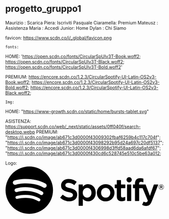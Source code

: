 # progetto_gruppo1

Maurizio : Scarica
Piera: Iscriviti
Pasquale Ciaramella: Premium
Mateusz : Assistenza
Maria : Accedi
Junior: Home
Dylan : Chi Siamo 


favicon: https://www.scdn.co/i/_global/favicon.png

    fonts:  

HOME:   'https://open.scdn.co/fonts/CircularSpUIv3T-Book.woff2;
        https://open.scdn.co/fonts/CircularSpUIv3T-Black.woff2;
        https://open.scdn.co/fonts/CircularSpUIv3T-Bold.woff2'

PREMIUM: https://encore.scdn.co/1.2.3/CircularSpotify-UI-Latin-OS2v3-Book.woff2;
        https://encore.scdn.co/1.2.3/CircularSpotify-UI-Latin-OS2v3-Bold.woff2;
        https://encore.scdn.co/1.2.3/CircularSpotify-UI-Latin-OS2v3-Black.woff2;


    Img:

HOME:    "https://www-growth.scdn.co/static/home/bursts-tablet.svg"

ASISTENZA: https://support.scdn.co/web/_next/static/assets/0ff040f/search-desktop.webp
PREMIUM: "https://i.scdn.co/image/ab671c3d0000f43009302fbaf6259b4c117c704f";
        "https://i.scdn.co/image/ab671c3d0000f43098292b95d24a697c20df5137";
        "https://i.scdn.co/image/ab671c3d0000f4306998d3ffd58aad6da6afdf67";
        "https://i.scdn.co/image/ab671c3d0000f430cd6c528745e510c5be63a012;

Logo: <svg viewBox="0 0 63 20" xmlns="http://www.w3.org/2000/svg" preserveAspectRatio="xMidYMin meet"><g fill-rule="evenodd" class="svelte-1gcdbl9"><path d="M61.842 9.506a1.02 1.02 0 0 1-1.023-1.024c0-.562.453-1.03 1.029-1.03a1.02 1.02 0 0 1 1.023 1.024 1.03 1.03 0 0 1-1.029 1.03m.006-1.952a.915.915 0 0 0-.922.928c0 .51.394.921.916.921a.916.916 0 0 0 .922-.927.908.908 0 0 0-.916-.922m.226 1.027l.29.406h-.244l-.26-.372h-.225v.372h-.204V7.912h.48c.249 0 .413.128.413.343 0 .176-.102.284-.25.326m-.172-.485h-.267v.34h.267c.133 0 .212-.065.212-.17 0-.11-.08-.17-.212-.17m-12.804-3.52a1.043 1.043 0 1 0-.001 2.086 1.043 1.043 0 0 0 0-2.087m.72 2.89h-1.454a.107.107 0 0 0-.106.107v6.346c0 .06.047.107.106.107h1.455a.107.107 0 0 0 .107-.107V7.572a.107.107 0 0 0-.107-.107m3.233.006v-.2c0-.592.227-.856.736-.856.303 0 .546.06.82.152a.106.106 0 0 0 .14-.102V5.24a.107.107 0 0 0-.076-.102 3.993 3.993 0 0 0-1.21-.174c-1.343 0-2.053.757-2.053 2.188v.308h-.699a.107.107 0 0 0-.107.106v1.257c0 .059.048.107.107.107h.699v4.99c0 .058.047.106.106.106h1.455a.107.107 0 0 0 .106-.107v-4.99h1.358l2.081 4.99c-.236.523-.468.628-.785.628-.257 0-.527-.077-.803-.228a.109.109 0 0 0-.084-.008.106.106 0 0 0-.063.058l-.493 1.081a.106.106 0 0 0 .045.138c.515.279.98.398 1.554.398 1.074 0 1.668-.5 2.191-1.847L60.6 7.617a.106.106 0 0 0-.099-.146h-1.514a.107.107 0 0 0-.1.072l-1.552 4.431-1.7-4.434a.106.106 0 0 0-.099-.069h-2.485m-5.577-.006h-1.6V5.828a.106.106 0 0 0-.107-.106h-1.455a.107.107 0 0 0-.106.106v1.637h-.7a.106.106 0 0 0-.106.107v1.25c0 .059.048.107.106.107h.7v3.234c0 1.308.65 1.97 1.934 1.97.522 0 .954-.107 1.362-.338a.106.106 0 0 0 .054-.093v-1.19a.106.106 0 0 0-.154-.096c-.28.141-.551.206-.854.206-.467 0-.675-.211-.675-.686V8.929h1.6a.106.106 0 0 0 .107-.107v-1.25a.106.106 0 0 0-.106-.107m-7.671-.133c-1.96 0-3.497 1.51-3.497 3.437 0 1.907 1.526 3.4 3.473 3.4 1.967 0 3.508-1.504 3.508-3.424 0-1.914-1.53-3.413-3.484-3.413m0 5.362c-1.043 0-1.83-.838-1.83-1.95 0-1.115.76-1.924 1.806-1.924 1.05 0 1.84.838 1.84 1.95 0 1.115-.763 1.924-1.816 1.924m-7.014-5.362c-.82 0-1.492.323-2.046.984v-.744a.107.107 0 0 0-.106-.107h-1.455a.107.107 0 0 0-.106.107v8.27c0 .058.048.106.106.106h1.455a.107.107 0 0 0 .106-.106v-2.61c.555.621 1.227.925 2.046.925 1.522 0 3.063-1.172 3.063-3.412s-1.54-3.413-3.063-3.413m1.372 3.413c0 1.14-.703 1.937-1.709 1.937-.995 0-1.745-.833-1.745-1.937s.75-1.937 1.745-1.937c.99 0 1.71.814 1.71 1.937m-8.437-1.81c-1.624-.388-1.913-.66-1.913-1.231 0-.54.508-.903 1.264-.903.732 0 1.459.275 2.22.843a.107.107 0 0 0 .15-.023l.794-1.119a.107.107 0 0 0-.02-.144c-.906-.728-1.927-1.081-3.12-1.081-1.755 0-2.98 1.052-2.98 2.559 0 1.615 1.057 2.187 2.884 2.628 1.554.358 1.817.658 1.817 1.195 0 .594-.53.963-1.385.963-.948 0-1.721-.32-2.587-1.068a.11.11 0 0 0-.078-.026.105.105 0 0 0-.073.038l-.89 1.058a.105.105 0 0 0 .011.148 5.303 5.303 0 0 0 3.581 1.373c1.89 0 3.112-1.033 3.112-2.631 0-1.351-.807-2.098-2.787-2.58M9.507.305a9.41 9.41 0 1 0 0 18.82 9.41 9.41 0 0 0 0-18.82m4.316 13.572a.586.586 0 0 1-.807.195c-2.21-1.35-4.99-1.655-8.266-.907a.586.586 0 1 1-.261-1.143c3.584-.82 6.659-.467 9.139 1.049.276.169.363.53.195.806m1.15-2.562a.734.734 0 0 1-1.008.242c-2.529-1.555-6.385-2.005-9.377-1.097a.735.735 0 0 1-.426-1.404c3.418-1.037 7.666-.534 10.57 1.25a.734.734 0 0 1 .242 1.01m.1-2.669C12.04 6.846 7.036 6.68 4.141 7.56a.88.88 0 1 1-.511-1.684c3.323-1.01 8.849-.814 12.34 1.258a.88.88 0 0 1-.898 1.514"></path></g></svg>